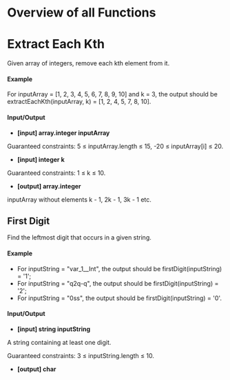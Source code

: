 # Overview of all Functions

# Extract Each Kth

Given array of integers, remove each kth element from it.

#### Example

For inputArray = [1, 2, 3, 4, 5, 6, 7, 8, 9, 10] and k = 3, the output should be
extractEachKth(inputArray, k) = [1, 2, 4, 5, 7, 8, 10].

#### Input/Output

* **[input] array.integer inputArray**

Guaranteed constraints:
5 ≤ inputArray.length ≤ 15,
-20 ≤ inputArray[i] ≤ 20.

* **[input] integer k**

Guaranteed constraints:
1 ≤ k ≤ 10.

* **[output] array.integer**

inputArray without elements k - 1, 2k - 1, 3k - 1 etc.

## First Digit

Find the leftmost digit that occurs in a given string.

#### Example

* For inputString = "var_1__Int", the output should be
  firstDigit(inputString) = '1';
* For inputString = "q2q-q", the output should be
  firstDigit(inputString) = '2';
* For inputString = "0ss", the output should be
  firstDigit(inputString) = '0'.
#### Input/Output

* **[input] string inputString**

A string containing at least one digit.

Guaranteed constraints:
3 ≤ inputString.length ≤ 10.

* **[output] char**